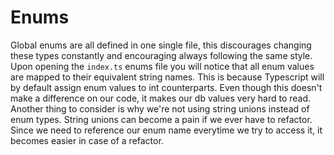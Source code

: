 # Enums

Global enums are all defined in one single file, this discourages changing these types constantly and encouraging always following the same style.  
Upon opening the `index.ts` enums file you will notice that all enum values are mapped to their equivalent string names. This is because Typescript
will by default assign enum values to int counterparts. Even though this doesn't make a difference on our code, it makes our db values very hard to
read.  
Another thing to consider is why we're not using string unions instead of enum types. String unions can become a pain if we ever have to refactor.
Since we need to reference our enum name everytime we try to access it, it becomes easier in case of a refactor.

